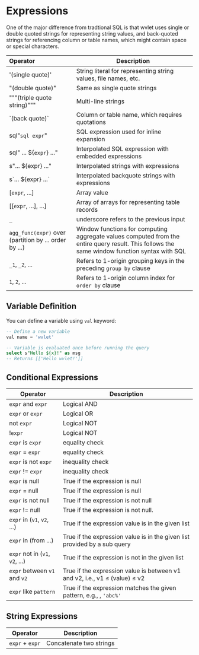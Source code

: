 # Expressions

One of the major difference from tradtional SQL is that wvlet uses single or double quoted strings for representing string values, and back-quoted strings for referencing column or table names, which might contain space or special characters.

| Operator                                              | Description                                                                                                                                  |
|:------------------------------------------------------|----------------------------------------------------------------------------------------------------------------------------------------------|
| '(single quote)'                                      | String literal for representing string values, file names, etc.                                                                              |
| "(double quote)"                                      | Same as single quote strings                                                                                                                 |
| """(triple quote string)"""                           | Multi-line strings                                                                                                                           |
| \`(back quote)\`                                      | Column or table name, which requires quotations                                                                                              |
| sql"`sql expr`"                                       | SQL expression used for inline expansion                                                                                                     |
| sql" ... $\{`expr`\} ..."                             | Interpolated SQL expression with embedded expressions                                                                                        |
| s"... $\{expr\} ..."                                  | Interpolated strings with expressions                                                                                                        |
| s\`... $\{expr\} ...\`                                | Interpolated backquote strings with expressions                                                                                              |
| [`expr`, ...]                                         | Array value                                                                                                                                  |
| [[`expr`, ...], ...]                                  | Array of arrays for representing table records                                                                                               |
| `_`                                                   | underscore refers to the previous input                                                                                                      |
| `agg_func(expr)` over (partition by ... order by ...) | Window functions for computing aggregate values computed from the entire query result. This follows the same window function syntax with SQL |
| `_1`, `_2`, ...                                       | Refers to 1-origin grouping keys in the preceding `group by` clause                                                                          |
| `1`, `2`, ...                                         | Refers to 1-origin column index for `order by` clause                                                                                        |

## Variable Definition

You can define a variable using `val` keyword:

```sql
-- Define a new variable
val name = 'wvlet'

-- Variable is evaluated once before running the query
select s"Hello ${x}!" as msg
-- Returns [['Hello wvlet!']]
```

## Conditional Expressions

| Operator                        | Description                                                                        |
|---------------------------------|------------------------------------------------------------------------------------|
| `expr` and `expr`               | Logical AND                                                                        |
| `expr` or  `expr`               | Logical OR                                                                         |
| not `expr`                      | Logical NOT                                                                        |
| !`expr`                         | Logical NOT                                                                        |
| `expr` is `expr`                | equality check                                                                     |
| `expr` = `expr`                 | equality check                                                                     |
| `expr` is not `expr`            | inequality check                                                                   |
| `expr` != `expr`                | inequality check                                                                   |
| `expr` is null                  | True if the expression is null                                                     |
| `expr` = null                   | True if the expression is null                                                     |
| `expr` is not null              | True if the expression is not null                                                 |
| `expr` != null                  | True if the expression is not null.                                                |
| `expr` in (`v1`, `v2`, ...)     | True if the expression value is in the given list                                  |
| `expr` in (from ...)            | True if the expression value is in the given list provided by a sub query          |
| `expr` not in (`v1`, `v2`, ...) | True if the expression is not in the given list                                    |
| `expr` between `v1` and `v2`    | True if the expression value is between v1 and v2, i.e., v1 &le; (value) &le; v2   |
| `expr` like `pattern`           | True if the expression matches the given pattern, e.g., , `'abc%'`                 |

## String Expressions

| Operator        | Description             |
|-----------------|-------------------------|
| `expr` + `expr` | Concatenate two strings |

